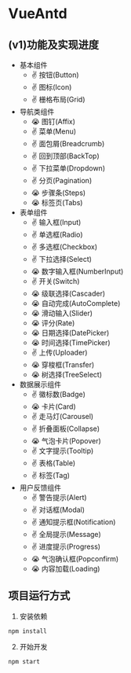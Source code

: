 # VueAntd

## (v1)功能及实现进度

- 基本组件
  -  ✌️ 按钮(Button)
  -  ✌️ 图标(Icon)
  -  ✌️ 栅格布局(Grid)
- 导航类组件
  -  😭 图钉(Affix)
  -  ✌️ 菜单(Menu)
  -  ✌️ 面包屑(Breadcrumb)
  -  ✌️ 回到顶部(BackTop)
  -  ✌️ 下拉菜单(Dropdown)
  -  ✌️ 分页(Pagination)
  -  😭 步骤条(Steps)
  -  😭 标签页(Tabs)
- 表单组件
  -  ✌️ 输入框(Input)
  -  ✌️ 单选框(Radio)
  -  ✌️ 多选框(Checkbox)
  -  ✌️ 下拉选择(Select)
  -  😭 数字输入框(NumberInput)
  -  ✌️ 开关(Switch)
  -  😭 级联选择(Cascader)
  -  😭 自动完成(AutoComplete)
  -  😭 滑动输入(Slider)
  -  😭 评分(Rate)
  -  😭 日期选择(DatePicker)
  -  😭 时间选择(TimePicker)
  -  ✌️ 上传(Uploader)
  -  😭 穿梭框(Transfer)
  -  😭 树选择(TreeSelect)
- 数据展示组件
  -  ✌️ 徽标数(Badge)
  -  😭 卡片(Card)
  -  ✌️ 走马灯(Carousel)
  -  ✌️ 折叠面板(Collapse)
  -  😭 气泡卡片(Popover)
  -  ✌️ 文字提示(Tooltip)
  -  ✌️ 表格(Table)
  -  ✌️ 标签(Tag)
- 用户反馈组件
  -  ✌️ 警告提示(Alert)
  -  ✌️ 对话框(Modal)
  -  ✌️ 通知提示框(Notification)
  -  ✌️ 全局提示(Message)
  -  ✌️ 进度提示(Progress)
  -  😭 气泡确认框(Popconfirm)
  -  😭 内容加载(Loading)


## 项目运行方式

1. 安装依赖
```
npm install
```

2. 开始开发
```
npm start
```
